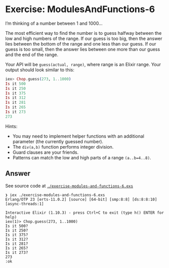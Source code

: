# Exercise: ModulesAndFunctions-6

I’m thinking of a number between 1 and 1000…  

The most efficient way to find the number is to guess halfway between the low and high numbers of the range. If our guess is too big, then the answer lies between the bottom of the range and one less than our guess. If our guess is too small, then the answer lies between one more than our
guess and the end of the range.  

Your API will be `guess(actual, range)`, where range is an Elixir range. Your
output should look similar to this:
```elixir
iex> Chop.guess(273, 1..1000)
Is it 500
Is it 250
Is it 375
Is it 312
Is it 281
Is it 265
Is it 273
273
```

Hints:
- You may need to implement helper functions with an additional parameter (the currently guessed number).
- The `div(a,b)` function performs integer division.
- Guard clauses are your friends.
- Patterns can match the low and high parts of a range `(a..b=4..8)`.

## Answer

See source code at [`./exercise-modules-and-functions-6.exs`](./exercise-modules-and-functions-6.exs)
```
❯ iex ./exercise-modules-and-functions-6.exs
Erlang/OTP 23 [erts-11.0.2] [source] [64-bit] [smp:8:8] [ds:8:8:10] [async-threads:1]

Interactive Elixir (1.10.3) - press Ctrl+C to exit (type h() ENTER for help)
iex(1)> Chop.guess(273, 1..1000)  
Is it 500?
Is it 250?
Is it 375?
Is it 312?
Is it 281?
Is it 265?
Is it 273?
273
:ok
```
